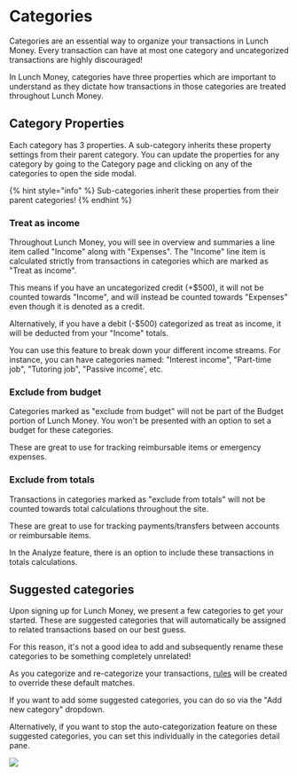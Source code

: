 # Categories

Categories are an essential way to organize your transactions in Lunch Money. Every transaction can have at most one category and uncategorized transactions are highly discouraged!

In Lunch Money, categories have three properties which are important to understand as they dictate how transactions in those categories are treated throughout Lunch Money.

## Category Properties

Each category has 3 properties. A sub-category inherits these property settings from their parent category. You can update the properties for any category by going to the Category page and clicking on any of the categories to open the side modal.

{% hint style="info" %}
Sub-categories inherit these properties from their parent categories!
{% endhint %}

### Treat as income

Throughout Lunch Money, you will see in overview and summaries a line item called "Income" along with "Expenses". The "Income" line item is calculated strictly from transactions in categories which are marked as "Treat as income". 

This means if you have an uncategorized credit \(+$500\), it will not be counted towards "Income", and will instead be counted towards "Expenses" even though it is denoted as a credit.

Alternatively, if you have a debit \(-$500\) categorized as treat as income, it will be deducted from your "Income" totals.

You can use this feature to break down your different income streams. For instance, you can have categories named: "Interest income", "Part-time job", "Tutoring job", "Passive income', etc.

### Exclude from budget

Categories marked as "exclude from budget" will not be part of the Budget portion of Lunch Money. You won't be presented with an option to set a budget for these categories.

These are great to use for tracking reimbursable items or emergency expenses.

### Exclude from totals

Transactions in categories marked as "exclude from totals" will not be counted towards total calculations throughout the site. 

These are great to use for tracking payments/transfers between accounts or reimbursable items.

In the Analyze feature, there is an option to include these transactions in totals calculations.

## Suggested categories

Upon signing up for Lunch Money, we present a few categories to get your started. These are suggested categories that will automatically be assigned to related transactions based on our best guess.

For this reason, it's not a good idea to add and subsequently rename these categories to be something completely unrelated!

As you categorize and re-categorize your transactions, [rules](http://localhost:8080/rules) will be created to override these default matches.

If you want to add some suggested categories, you can do so via the "Add new category" dropdown.

Alternatively, if you want to stop the auto-categorization feature on these suggested categories, you can set this individually in the categories detail pane.

![](../.gitbook/assets/screen-shot-2020-06-20-at-3.36.40-pm.png)

